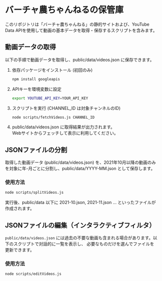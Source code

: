 # バーチャ農ちゃんねるの保管庫

このリポジトリは「バーチャ農ちゃんねる」の静的サイトおよび、YouTube Data APIを使用して動画の基本データを取得・保存するスクリプトを含みます。

## 動画データの取得

以下の手順で動画データを取得し、public/data/videos.json に保存できます。

1. 依存パッケージをインストール (初回のみ)

   ```bash
   npm install googleapis
   ```

2. APIキーを環境変数に設定

   ```bash
   export YOUTUBE_API_KEY=YOUR_API_KEY
   ```

3. スクリプトを実行 (CHANNEL_ID は対象チャンネルのID)

   ```bash
   node scripts/fetchVideos.js CHANNEL_ID
   ```

4. public/data/videos.json に取得結果が出力されます。  
   Webサイトからフェッチして表示に利用してください。

## JSONファイルの分割

取得した動画データ (public/data/videos.json) を、2021年10月以降の動画のみを対象に年-月ごとに分割し、public/data/YYYY-MM.json として保存します。

### 使用方法

```bash
node scripts/splitVideos.js
```

実行後、public/data 以下に 2021-10.json, 2021-11.json ... といったファイルが作成されます。

## JSONファイルの編集（インタラクティブフィルタ）

`public/data/videos.json` には過去の不要な動画も含まれる場合があります。以下のスクリプトで対話的に一覧を表示し、
必要なものだけを選んでファイルを更新できます。

### 使用方法

```bash
node scripts/editVideos.js
```
